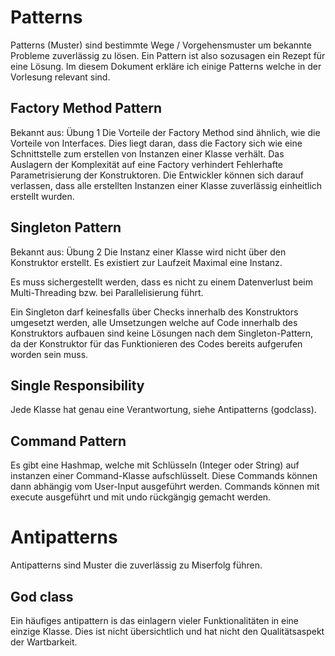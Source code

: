 # Patterns
Patterns (Muster) sind bestimmte Wege / Vorgehensmuster um bekannte Probleme zuverlässig
zu lösen. Ein Pattern ist also sozusagen ein Rezept für eine Lösung.
Im diesem Dokument erkläre ich einige Patterns welche in der Vorlesung relevant sind.
## Factory Method Pattern
Bekannt aus: Übung 1
Die Vorteile der Factory Method sind ähnlich, wie die Vorteile von Interfaces.
Dies liegt daran, dass die Factory sich wie eine Schnittstelle zum erstellen von
Instanzen einer Klasse verhält.
Das Auslagern der Komplexität auf eine Factory verhindert Fehlerhafte Parametrisierung der Konstruktoren.
Die Entwickler können sich darauf verlassen, dass alle erstellten Instanzen einer Klasse
zuverlässig einheitlich erstellt wurden.
## Singleton Pattern
Bekannt aus: Übung 2
Die Instanz einer Klasse wird nicht über den Konstruktor erstellt.
Es existiert zur Laufzeit Maximal eine Instanz.

Es muss sichergestellt werden, dass es nicht zu einem Datenverlust beim Multi-Threading bzw.
bei Parallelisierung führt.

Ein Singleton darf keinesfalls über Checks innerhalb des Konstruktors umgesetzt werden,
alle Umsetzungen welche auf Code innerhalb des Konstruktors aufbauen sind keine Lösungen
nach dem Singleton-Pattern, da der Konstruktor für das Funktionieren des Codes bereits
aufgerufen worden sein muss.

## Single Responsibility
Jede Klasse hat genau eine Verantwortung, siehe Antipatterns (godclass).

## Command Pattern
Es gibt eine Hashmap, welche mit Schlüsseln (Integer oder String) auf instanzen einer
Command-Klasse aufschlüsselt. Diese Commands können dann abhängig vom User-Input ausgeführt
werden.
Commands können mit execute ausgeführt und mit undo rückgängig gemacht werden.

# Antipatterns
Antipatterns sind Muster die zuverlässig zu Miserfolg führen.
## God class
Ein häufiges antipattern is das einlagern vieler Funktionalitäten in eine einzige
Klasse. Dies ist nicht übersichtlich und hat nicht den Qualitätsaspekt der Wartbarkeit.


